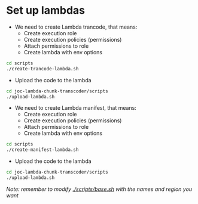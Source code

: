 # Set up lambdas

- We need to create Lambda trancode, that means:
  - Create execution role
  - Create execution policies (permissions)
  - Attach permissions to role
  - Create lambda with env options
```bash
cd scripts
./create-trancode-lambda.sh   
```
  - Upload the code to the lambda
```bash
cd joc-lambda-chunk-transcoder/scripts
./upload-lambda.sh
```

- We need to create Lambda manifest, that means:
  - Create execution role
  - Create execution policies (permissions)
  - Attach permissions to role
  - Create lambda with env options
```bash
cd scripts
./create-manifest-lambda.sh
```
  - Upload the code to the lambda
```bash
cd joc-lambda-chunk-transcoder/scripts
./upload-lambda.sh
```

*Note: remember to modify [./scripts/base.sh](../scripts/base.sh) with the names and region you want*